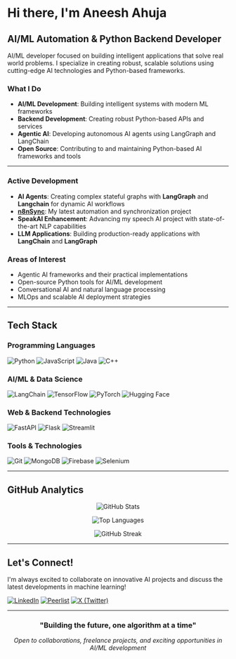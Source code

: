 # Hi there, I'm Aneesh Ahuja 

## AI/ML Automation & Python Backend Developer

AI/ML developer focused on building intelligent applications that solve real world problems. I specialize in creating robust, scalable solutions using cutting-edge AI technologies and Python-based frameworks.

### What I Do
- **AI/ML Development**: Building intelligent systems with modern ML frameworks
- **Backend Development**: Creating robust Python-based APIs and services  
- **Agentic AI**: Developing autonomous AI agents using LangGraph and LangChain
- **Open Source**: Contributing to and maintaining Python-based AI frameworks and tools

---


### Active Development
- **AI Agents**: Creating complex stateful graphs with **LangGraph** and **Langchain** for dynamic AI workflows
- **[n8nSync](https://github.com/AneeshAhuja31/n8nSync)**: My latest automation and synchronization project
- **SpeakAI Enhancement**: Advancing my speech AI project with state-of-the-art NLP capabilities
- **LLM Applications**: Building production-ready applications with **LangChain** and **LangGraph**

### Areas of Interest
- Agentic AI frameworks and their practical implementations
- Open-source Python tools for AI/ML development
- Conversational AI and natural language processing
- MLOps and scalable AI deployment strategies

---

## Tech Stack

### **Programming Languages**
![Python](https://img.shields.io/badge/Python-3776AB?style=for-the-badge&logo=python&logoColor=white)
![JavaScript](https://img.shields.io/badge/JavaScript-F7DF1E?style=for-the-badge&logo=javascript&logoColor=black)
![Java](https://img.shields.io/badge/Java-ED8B00?style=for-the-badge&logo=java&logoColor=white)
![C++](https://img.shields.io/badge/C++-00599C?style=for-the-badge&logo=cplusplus&logoColor=white)

### **AI/ML & Data Science**
![LangChain](https://img.shields.io/badge/LangChain-121212?style=for-the-badge&logo=chainlink&logoColor=white)
![TensorFlow](https://img.shields.io/badge/TensorFlow-FF6F00?style=for-the-badge&logo=tensorflow&logoColor=white)
![PyTorch](https://img.shields.io/badge/PyTorch-EE4C2C?style=for-the-badge&logo=pytorch&logoColor=white)
![Hugging Face](https://img.shields.io/badge/🤗_Hugging_Face-FFD21E?style=for-the-badge)

### **Web & Backend Technologies**
![FastAPI](https://img.shields.io/badge/FastAPI-009688?style=for-the-badge&logo=fastapi&logoColor=white)
![Flask](https://img.shields.io/badge/Flask-000000?style=for-the-badge&logo=flask&logoColor=white)
![Streamlit](https://img.shields.io/badge/Streamlit-FF4B4B?style=for-the-badge&logo=streamlit&logoColor=white)

### **Tools & Technologies**
![Git](https://img.shields.io/badge/Git-F05032?style=for-the-badge&logo=git&logoColor=white)
![MongoDB](https://img.shields.io/badge/MongoDB-47A248?style=for-the-badge&logo=mongodb&logoColor=white)
![Firebase](https://img.shields.io/badge/Firebase-FFCA28?style=for-the-badge&logo=firebase&logoColor=black)
![Selenium](https://img.shields.io/badge/Selenium-43B02A?style=for-the-badge&logo=selenium&logoColor=white)

---

## GitHub Analytics

<div align="center">
  
![GitHub Stats](https://github-readme-stats.vercel.app/api?username=AneeshAhuja31&theme=dark&show_icons=true&hide_border=true&count_private=true)

![Top Languages](https://github-readme-stats.vercel.app/api/top-langs?username=AneeshAhuja31&show_icons=true&locale=en&layout=compact&theme=dark&hide_border=true)

![GitHub Streak](https://github-readme-streak-stats.herokuapp.com/?user=AneeshAhuja31&theme=dark&hide_border=true)

</div>

---

## Let's Connect!

I'm always excited to collaborate on innovative AI projects and discuss the latest developments in machine learning!

[![LinkedIn](https://img.shields.io/badge/LinkedIn-0077B5?style=for-the-badge&logo=linkedin&logoColor=white)](https://www.linkedin.com/in/aneesh-ahuja-9600a6291/)
[![Peerlist](https://img.shields.io/badge/Peerlist-00AA45?style=for-the-badge&logo=peerlist&logoColor=white)](https://peerlist.io/aneeshahuja)
[![X (Twitter)](https://img.shields.io/badge/X-1DA1F2?style=for-the-badge&logo=x&logoColor=white)](https://x.com/AneeshAhuja3112)

---

<div align="center">
  
### "Building the future, one algorithm at a time"

*Open to collaborations, freelance projects, and exciting opportunities in AI/ML development*

</div>
